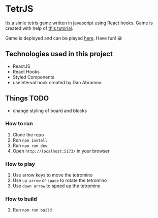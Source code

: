 # TetrJS

Its a simle tetris game written in javascript using React hooks.
Game is created with help of [this tutorial](https://www.youtube.com/watch?v=ZGOaCxX8HIU).

Game is deployed and can be played [here](https://tetrjs.netlify.app/). Have fun! 😀

## Technologies used in this project

- ReactJS
- React Hooks
- Styled Components
- useInterval hook created by Dan Abramov.

## Things TODO

- change styling of board and blocks

### How to run

1. Clone the repo
2. Run `npm install`
3. Run `npm run dev`
4. Open `http://localhost:5173/` in your browser

### How to play

1. Use arrow keys to move the tetromino
2. Use `up arrow` or `space` to rotate the tetromino
3. Use `down arrow` to speed up the tetromino

### How to build

1. Run `npm run build`
